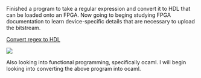 Finished a program to take a regular expression and convert it to HDL that can be loaded onto an FPGA.  Now going to beging studying FPGA documentation to learn
device-specific details that are necessary to upload the bitstream.

[Convert regex to HDL](https://github.com/bmeridet/regex_circ)

<img src="https://bmeridet.github.io/images/rg_hdl.png">

Also looking into functional programming, specifically ocaml.  I will begin looking into converting the above program into ocaml.
